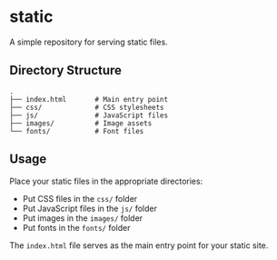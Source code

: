 # static

A simple repository for serving static files.

## Directory Structure

```
.
├── index.html       # Main entry point
├── css/             # CSS stylesheets
├── js/              # JavaScript files
├── images/          # Image assets
└── fonts/           # Font files
```

## Usage

Place your static files in the appropriate directories:
- Put CSS files in the `css/` folder
- Put JavaScript files in the `js/` folder
- Put images in the `images/` folder
- Put fonts in the `fonts/` folder

The `index.html` file serves as the main entry point for your static site.
